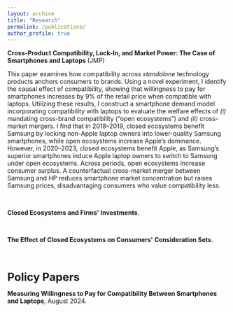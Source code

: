 ```yaml
---
layout: archive
title: "Research"
permalink: /publications/
author_profile: true
---
```

<!-- <p> <strong>Cross-Product Compatibility, Lock-In, and Market Power: The Case of Smartphones and Laptops</strong>. (JMP)</p> 
<a href="https://YuvalLidany.github.io/files/JMP.pdf" style="white-space: nowrap;"><strong>Cross-Product Compatibility, Lock-In, and Market Power: The Case of Smartphones and Laptops</strong>. (JMP)</a> 
[<strong>Cross-Product Compatibility, Lock-In, and Market Power: The Case of Smartphones and Laptops</strong>. (JMP)](https://YuvalLidany.github.io/files/JMP.pdf) 
<a href="https://YuvalLidany.github.io/files/JMP.pdf" target="_blank"><strong>Cross-Product Compatibility, Lock-In, and Market Power: The Case of Smartphones and Laptops</strong> (JMP)</a> -->

<a href="https://YuvalLidany.github.io/files/JMP.pdf" target="_blank" style="text-decoration: none;">
    <strong style="text-decoration: none;" onmouseover="this.style.textDecoration='underline'" onmouseout="this.style.textDecoration='none'">
        Cross-Product Compatibility, Lock-In, and Market Power: The Case of Smartphones and Laptops
    </strong> (JMP)
</a>


This paper examines how compatibility across <i>standalone</i> technology products anchors consumers to brands. Using a novel experiment, I identify the causal effect of compatibility, showing that willingness to pay for smartphones increases by 9% of the retail price when compatible with laptops. Utilizing these results, I construct a smartphone demand model incorporating compatibility with laptops to evaluate the welfare effects of <i>(i)</i> mandating cross-brand compatibility (&ldquo;open ecosystems&rdquo;) and <i>(ii)</i> cross-market mergers. I find that in 2018–2019, closed ecosystems benefit Samsung by locking non-Apple laptop owners into lower-quality Samsung smartphones, while open ecosystems increase Apple’s dominance. However, in 2020–2023, closed ecosystems benefit Apple, as Samsung’s superior smartphones induce Apple laptop owners to switch to Samsung under open ecosystems. Across periods, open ecosystems increase consumer surplus. A counterfactual cross-market merger between Samsung and HP reduces smartphone market concentration but raises Samsung prices, disadvantaging consumers who value compatibility less.




 


<br> 

<p> <strong>Closed Ecosystems and Firms' Investments</strong>.</p>
 
<br> 

<p> <strong>The Effect of Closed Ecosystems on Consumers' Consideration Sets</strong>.</p>

<br>

<br>

<span style="font-size: 25px; font-weight: bold;">Policy Papers</span>

<p> <strong> Measuring Willingness to Pay for Compatibility Between Smartphones and Laptops</strong>, August 2024.</p>

<!--
report to the <i>Antitrust Division of the Department of Justice</i>,

{% if site.author.googlescholar %}
  <div class="wordwrap">You can also find my articles on <a href="{{site.author.googlescholar}}">my Google Scholar profile</a>.</div>
{% endif %}

{% include base_path %}

{% for post in site.publications reversed %}
  {% include archive-single.html %}
{% endfor %}

-->
